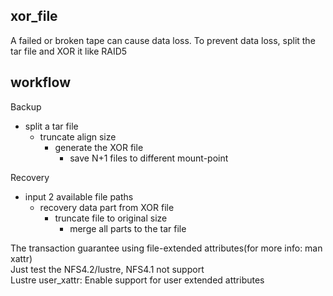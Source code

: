 ## xor_file
A failed or broken tape can cause data loss. To prevent data loss, split the tar file and XOR it like RAID5  

## workflow
Backup  
- split a tar file
  - truncate align size
    - generate the XOR file
      - save N+1 files to different mount-point

Recovery    
- input 2 available file paths
  - recovery data part from XOR file
    - truncate file to original size
      - merge all parts to the tar file
      
The transaction guarantee using file-extended attributes(for more info: man xattr)    
Just test the NFS4.2/lustre, NFS4.1 not support   
Lustre user_xattr: Enable support for user extended attributes   






